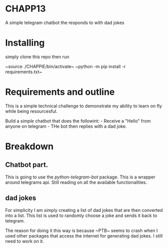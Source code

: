 # CHAPP13
A simple telegram chatbot the responds to with dad jokes

# Installing

simply clone this repo then run 

~source ./CHAPPIE/bin/activate~ 
~python -m pip install -r requirements.txt~

# Requirements and outline

This is a simple technical challenge to demonstrate my ability to learn on fly while being resourcesful.

Build a _simple_ chatbot that does the followint: 
    - Receive a "Hello" from anyone on telegram
    - THe bot then replies with a dad joke.


# Breakdown

## Chatbot part.

This is going to use the *python-telegram-bot* package. This is a wrapper around
telegrams api. Still reading on all the available functionalities.

## dad jokes

For simplicity I am simply creating a list of dad jokes that are then converted into a list.
This list is used to randomly choose a joke and sends it back to telegram.

The reason for doing it this way is because ~PTB~ seems to crash when I used 
other packages that access the internet for generating dad jokes. 
I still need to work on it.



    
